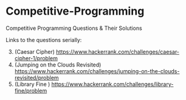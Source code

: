 # Competitive-Programming
Competitive Programming Questions &amp; Their Solutions

Links to the questions serially:

3. (Caesar Cipher) https://www.hackerrank.com/challenges/caesar-cipher-1/problem 
2. (Jumping on the Clouds Revisited) https://www.hackerrank.com/challenges/jumping-on-the-clouds-revisited/problem
1. (Library Fine ) https://www.hackerrank.com/challenges/library-fine/problem
